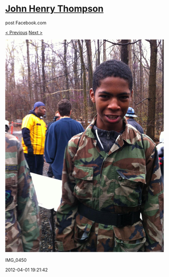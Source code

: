 # [John Henry Thompson](../README.md)
post Facebook.com

[< Previous](2012-04-01-14.md) [Next >](2012-04-01-16.md)

[![](../media/2012-04-01/Paintball-14th-B-day-IMG_0450.jpg)](../README.md)

IMG_0450

2012-04-01 19:21:42